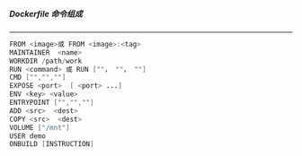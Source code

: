##### Dockerfile 命令组成

---

```java
FROM <image>或 FROM <image>:<tag>
MAINTAINER  <name>
WORKDIR /path/work
RUN <command> 或 RUN [""， ""， ""]
CMD ["","",""]
EXPOSE <port>  [ <port> ...]
ENV <key> <value>
ENTRYPOINT ["","",""]
ADD <src>  <dest>
COPY <src>  <dest>
VOLUME ["/mnt"] 
USER demo
ONBUILD [INSTRUCTION]

```

<!-- FROM 基础镜像 -->

<!-- MAINTAINER 维护者信息 -->

<!-- WORKDIR为后续的 RUN 、 CMD 、 ENTRYPOINT 指令配置工作目录 -->

<!-- RUN 在当前镜像基础上执行，并提交为新的镜像 -->

<!-- CMD 容器启动时执行的命令,多个CMD 执行，最后一个有效执行 -->

<!-- EXPOSE 预定暴露的端口，做端口映射 -->

<!-- ENV 指定环境变量，会被RUN指令使用，并在容器运行时保存 -->

<!-- ENTRYPOINT 容器启动后执行的命令，不能未外部docker run 提供的参数命令覆盖，ENTRYPOINT 未多个时，最后一个ENTRYPOINT 起效 -->

<!-- ADD 复制文件到容器中，支持tar.gz 和url -->

<!-- COPY 复制Dockerfile所在目录的相对路径文件到容器中（已本地Dockerfile为源目录，使用COPY） -->

<!-- VOLUME 将本地或其他容器的目录挂载到容器中 -->

<!-- USER 运行容器时的用户名-->

<!-- 以当前镜像未基本创建新的镜像是所执行的操作命令，当前Dockerfile不执行-->